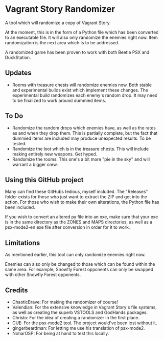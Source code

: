 # Vagrant Story Randomizer
A tool which will randomize a copy of Vagrant Story.

At the moment, this is in the form of a Python file which has been converted to an executable file. It will also only randomize the enemies right now. Item randomization is the next area which is to be addressed.

A randomized game has been proven to work with both Beetle PSX and DuckStation. 
## Updates
* Rooms with treasure chests will randomize enemies now. Both stable and experimental builds exist which implement these changes. The experimental build randomizes each enemy's random drop. It may need to be finalized to work around dummied items.
## To Do
* Randomize the random drops which enemies have, as well as the rates as and when they drop them. This is partially complete, but the fact that dummied items are included may produce unexpected results. To be tested. 
* Randomize the loot which is in the treasure chests. This will include making entirely new weapons. Get hyped.
* Randomize the rooms. This one's a bit more "pie in the sky" and will warrant a bigger crew.
## Using this GitHub project
Many can find these GitHubs tedious, myself included. The "Releases" folder exists for those who just want to extract the ZIP and get into the action. For those who wish to make their own alterations, the Python file has been included.

If you wish to convert an altered py file into an exe, make sure that your exe is in the same directory as the ZONES and MAPS directories, as well as a psx-mode2-en exe file after conversion in order for it to work. 
## Limitations
As mentioned earlier, this tool can only randomize enemies right now. 

Enemies can also only be changed to those which can be found within the same area. For example, Snowfly Forest opponents can only be swapped with other Snowfly Forest opponents.
## Credits
* ChaoticBrave: For making the randomizer of course!
* Valendian: For the extensive knowledge in Vagrant Story's file systems, as well as creating the superb VSTOOLS and GodHands packages.
* Christo: For the idea of creating a randomizer in the first place.
* CUE: For the psx-mode2 tool. The project would've been lost without it.
* gingerbeardman: For letting me use his translation of psx-mode2.
* NoharOSP: For being at hand to test this locally.
